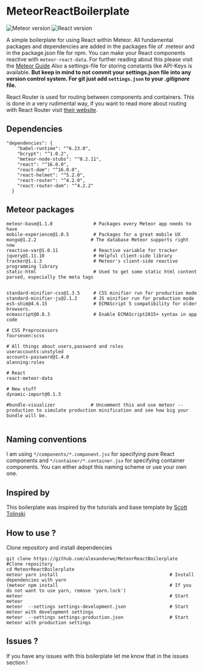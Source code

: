 # MeteorReactBoilerplate

![Meteor version](https://img.shields.io/badge/Meteor%20Version-1.5.2.2-green.svg)
![React version](https://img.shields.io/badge/React%20Version-16.0.0-green.svg)

A simple boilerplate for using React within Meteor. All fundamental packages and dependencies are added in the packages file of .meteor and in the package.json file for npm. You can make your React components reactive with `meteor-react-data`. For further reading about this please visit the [Meteor Guide](https://guide.meteor.com/react.html#using-createContainer) Also a settings-file for storing constants like API-Keys is available. **But keep in mind to not commit your settings.json file into any version control system. For git just add `settings.json` to your _.gitignore_ file.**

React Router is used for routing between components and containers. This is done in a very rudimental way, if you want to read more about routing with React Router visit [their website](https://reacttraining.com/react-router/).


## Dependencies

```
"dependencies": {
    "babel-runtime": "^6.23.0",
    "bcrypt": "^1.0.2",
    "meteor-node-stubs": "^0.2.11",
    "react": "^16.0.0",
    "react-dom": "^16.0.0",
    "react-helmet": "^5.2.0",
    "react-router": "^4.2.0",
    "react-router-dom": "^4.2.2"
  }
```

## Meteor packages

```
meteor-base@1.1.0               # Packages every Meteor app needs to have
mobile-experience@1.0.5         # Packages for a great mobile UX
mongo@1.2.2                    # The database Meteor supports right now
reactive-var@1.0.11             # Reactive variable for tracker
jquery@1.11.10                  # Helpful client-side library
tracker@1.1.3                   # Meteor's client-side reactive programming library
static-html                     # Used to get some static html content parsed, especially the meta tags


standard-minifier-css@1.3.5     # CSS minifier run for production mode
standard-minifier-js@2.1.2      # JS minifier run for production mode
es5-shim@4.6.15                 # ECMAScript 5 compatibility for older browsers.
ecmascript@0.8.3                # Enable ECMAScript2015+ syntax in app code

# CSS Preprocessors
fourseven:scss

# All things about users,password and roles
useraccounts:unstyled
accounts-password@1.4.0
alanning:roles

# React
react-meteor-data

# New stuff
dynamic-import@0.1.3

#bundle-visualizer             # Uncomment this and use meteor --production to simulate production minification and see how big your bundle will be.                


```

## Naming conventions
I am using `*/components/*.component.jsx` for specifying pure React components and `*/container/*.container.jsx` for specifying container components. You can either adopt this naming scheme or use your own one.

## Inspired by

This boilerplate was inspired by the tutorials and base template by [Scott Tolinski](https://github.com/stolinski/level-up-meteor-react-base)


## How to use ?

Clone repository and install dependencies
```
git clone https://github.com/alexanderwe/MeteorReactBoilerplate  #Clone repository
cd MeteorReactBoilerplate
meteor yarn install                                         # Install dependencies with yarn
(meteor npm install                                         # If you do not want to use yarn, remove 'yarn.lock')
meteor                                                      # Start meteor
meteor  --settings settings-development.json                # Start meteor with development settings
meteor  --settings settings-production.json                 # Start meteor with production settings
```


## Issues ?

If you have any issues with this boilerplate let me know that in the issues section !

